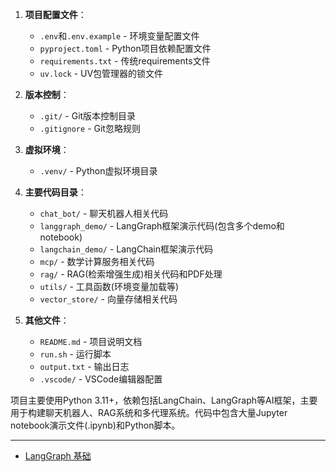 
1. **项目配置文件**：
   - `.env`和`.env.example` - 环境变量配置文件
   - `pyproject.toml` - Python项目依赖配置文件
   - `requirements.txt` - 传统requirements文件
   - `uv.lock` - UV包管理器的锁文件

2. **版本控制**：
   - `.git/` - Git版本控制目录
   - `.gitignore` - Git忽略规则

3. **虚拟环境**：
   - `.venv/` - Python虚拟环境目录

4. **主要代码目录**：
   - `chat_bot/` - 聊天机器人相关代码
   - `langgraph_demo/` - LangGraph框架演示代码(包含多个demo和notebook)
   - `langchain_demo/` - LangChain框架演示代码
   - `mcp/` - 数学计算服务相关代码
   - `rag/` - RAG(检索增强生成)相关代码和PDF处理
   - `utils/` - 工具函数(环境变量加载等)
   - `vector_store/` - 向量存储相关代码

5. **其他文件**：
   - `README.md` - 项目说明文档
   - `run.sh` - 运行脚本
   - `output.txt` - 输出日志
   - `.vscode/` - VSCode编辑器配置

项目主要使用Python 3.11+，依赖包括LangChain、LangGraph等AI框架，主要用于构建聊天机器人、RAG系统和多代理系统。代码中包含大量Jupyter notebook演示文件(.ipynb)和Python脚本。

---

- [LangGraph 基础](./langgraph_demo/README.md)
